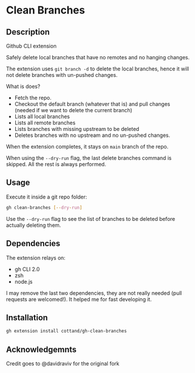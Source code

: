 # Clean Branches
## Description
Github CLI extension

Safely delete local branches that have no remotes and no hanging changes.

The extension uses `git branch -d` to delete the local branches, hence it will not delete branches with un-pushed changes.

What is does?
- Fetch the repo.
- Checkout the default branch (whatever that is) and pull changes (needed if we want to delete the current branch)
- Lists all local branches
- Lists all remote branches
- Lists branches with missing upstream to be deleted
- Deletes branches with no upstream and no un-pushed changes.

When the extension completes, it stays on `main` branch of the repo.

When using the `--dry-run` flag, the last delete branches command is skipped. All the rest is always performed.
## Usage
Execute it inside a git repo folder:
```bash
gh clean-branches [--dry-run]
```
Use the `--dry-run` flag to see the list of branches to be deleted before actually deleting them.

## Dependencies
The extension relays on:
- gh CLI 2.0
- zsh
- node.js

I may remove the last two dependencies, they are not really needed (pull requests are welcomed!). It helped me for fast developing it.

## Installation
```bash
gh extension install cottand/gh-clean-branches
```

## Acknowledgemnts

Credit goes to @davidraviv for the original fork
